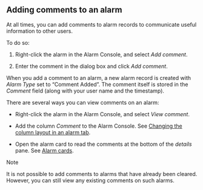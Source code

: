 ## Adding comments to an alarm

At all times, you can add comments to alarm records to communicate useful information to other users.

To do so:

1. Right-click the alarm in the Alarm Console, and select *Add comment*.

2. Enter the comment in the dialog box and click *Add comment*.

When you add a comment to an alarm, a new alarm record is created with *Alarm Type* set to “Comment Added”. The comment itself is stored in the *Comment* field (along with your user name and the timestamp).

There are several ways you can view comments on an alarm:

- Right-click the alarm in the Alarm Console, and select *View comment*.

- Add the column *Comment* to the Alarm Console. See [Changing the column layout in an alarm tab](Working_with_the_Alarm_Console.md#changing-the-column-layout-in-an-alarm-tab).

- Open the alarm card to read the comments at the bottom of the *details* pane. See [Alarm cards](Alarm_cards.md).

> [!NOTE]
> It is not possible to add comments to alarms that have already been cleared. However, you can still view any existing comments on such alarms.
>
